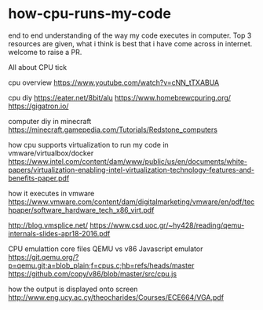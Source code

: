 # how-cpu-runs-my-code
end to end understanding of the way my code executes in computer.
Top 3 resources are given, what i think is best that i have come across in internet. welcome to raise a PR.

All about CPU tick

cpu overview
https://www.youtube.com/watch?v=cNN_tTXABUA

cpu diy
https://eater.net/8bit/alu
https://www.homebrewcpuring.org/
https://gigatron.io/

computer diy in minecraft
https://minecraft.gamepedia.com/Tutorials/Redstone_computers

how cpu supports virtualization to run my code in vmware/virtualbox/docker
https://www.intel.com/content/dam/www/public/us/en/documents/white-papers/virtualization-enabling-intel-virtualization-technology-features-and-benefits-paper.pdf

how it executes in vmware
https://www.vmware.com/content/dam/digitalmarketing/vmware/en/pdf/techpaper/software_hardware_tech_x86_virt.pdf

http://blog.vmsplice.net/
https://www.csd.uoc.gr/~hy428/reading/qemu-internals-slides-apr18-2016.pdf

CPU emulattion core files QEMU vs v86 Javascript emulator
https://git.qemu.org/?p=qemu.git;a=blob_plain;f=cpus.c;hb=refs/heads/master
https://github.com/copy/v86/blob/master/src/cpu.js

how the output is displayed onto screen
http://www.eng.ucy.ac.cy/theocharides/Courses/ECE664/VGA.pdf
